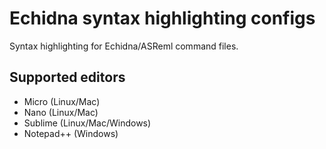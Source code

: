 # Echidna syntax highlighting configs
Syntax highlighting for Echidna/ASReml command files.

## Supported editors 

* Micro (Linux/Mac)
* Nano  (Linux/Mac)
* Sublime (Linux/Mac/Windows)
* Notepad++ (Windows)
 
